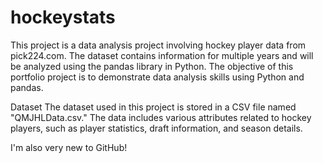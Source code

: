 # hockeystats

This project is a data analysis project involving hockey player data from pick224.com. The dataset contains information for multiple years and will be analyzed using the pandas library in Python. The objective of this portfolio project is to demonstrate data analysis skills using Python and pandas.

Dataset
The dataset used in this project is stored in a CSV file named "QMJHLData.csv." The data includes various attributes related to hockey players, such as player statistics, draft information, and season details.

I'm also very new to GitHub!
